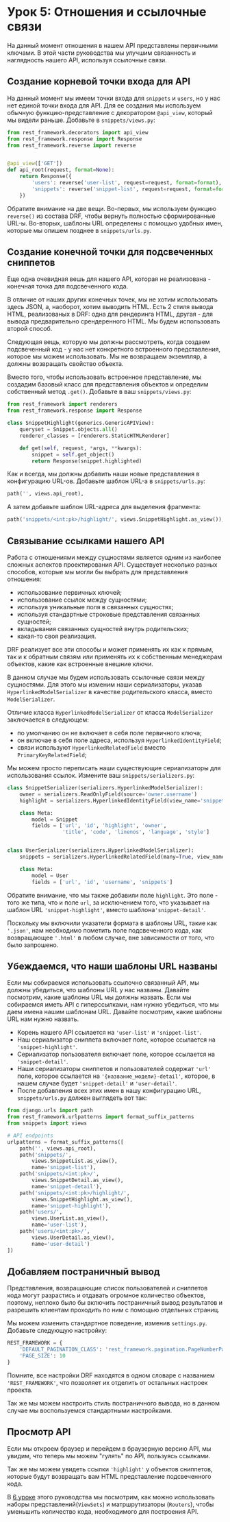 # Урок 5: Отношения и ссылочные связи

На данный момент отношения в нашем API представлены первичными ключами. В этой части руководства мы улучшим связанность и наглядность нашего API, используя ссылочные связи.

## Создание корневой точки входа для API

На данный момент мы имеем точки входа для `snippets` и `users`, но у нас нет единой точки входа для API. Для ее создания мы используем обычную функцию-представление с декоратором `@api_view`, который мы видели раньше. Добавьте в `snippets/views.py`:

```python
from rest_framework.decorators import api_view
from rest_framework.response import Response
from rest_framework.reverse import reverse


@api_view(['GET'])
def api_root(request, format=None):
    return Response({
        'users': reverse('user-list', request=request, format=format),
        'snippets': reverse('snippet-list', request=request, format=format)
    })
```

Обратите внимание на две вещи. Во-первых, мы используем функцию `reverse()` из состава DRF, чтобы вернуть полностью сформированные URL-ы. Во-вторых, шаблоны URL определены с помощью удобных имен, которые мы опишем позднее в `snippets/urls.py`.

## Создание конечной точки для подсвеченных сниппетов

Еще одна очевидная вешь для нашего API, которая не реализована - конечная точка для подсвеченного кода.

В отличие от наших других конечных точек, мы не хотим использовать здесь JSON, а, наоборот, хотим выводить HTML. Есть 2 стиля вывода HTML, реализованых в DRF: одна для рендеринга HTML, другая - для вывода предварительно срендеренного HTML. Мы будем использовать второй способ.

Следующая вещь, которую мы должны рассмотреть, когда создаем подсвеченный код - у нас нет конкретного встроенного представления, которое мы можем использовать. Мы не возвращаем экземпляр, а должны возвращать свойство объекта.

Вместо того, чтобы использовать встроенное представление, мы создадим базовый класс для представления объектов и определим собственный метод `.get()`. Добавьте в ваш `snippets/views.py`:

```python
from rest_framework import renderers
from rest_framework.response import Response

class SnippetHighlight(generics.GenericAPIView):
    queryset = Snippet.objects.all()
    renderer_classes = [renderers.StaticHTMLRenderer]

    def get(self, request, *args, **kwargs):
        snippet = self.get_object()
        return Response(snippet.highlighted)
```

Как и всегда, мы должны добавить наши новые представления в конфигурацию URL-ов. Добавьте шаблон URL-а в `snippets/urls.py`:

```python
path('', views.api_root),
```

А затем добавьте шаблон URL-адреса для выделения фрагмента:

```python
path('snippets/<int:pk>/highlight/', views.SnippetHighlight.as_view()),
```

## Связывание ссылками нашего API

Работа с отношениями между сущностями является одним из наиболее сложных аспектов проектирования API. Существует несколько разных способов, которые мы могли бы выбрать для представления отношения:

- использование первичных ключей;
- использование ссылок между сущностями;
- используя уникальные поля в связанных сущностях;
- используя стандартные строковые представления связанных сущностей;
- вкладывания связанных сущностей внутрь родительских;
- какая-то своя реализация.

DRF реализует все эти способы и может применять их как к прямым, так и к обратным связям или применять их к собственным менеджерам объектов, какие как встроенные внешние ключи.

В данном случае мы будем использовать ссылочные связи между сущностями. Для этого мы изменим наши сериализаторы, указав `HyperlinkedModelSerializer` в качестве родительского класса, вместо `ModelSerializer`.

Отличие класса `HyperlinkedModelSerializer` от класса `ModelSerializer` заключается в следующем: 

- по умолчанию он не включает в себя поле первичного ключа;
- он включае в себя поле адреса, используя `HyperlinkedIdentityField`;
- связи используют `HyperlinkedRelatedField` вместо `PrimaryKeyRelatedField`;

Мы можем просто переписать наши существующие сериализаторы для использования ссылок. Измените ваш `snippets/serializers.py`:

```python
class SnippetSerializer(serializers.HyperlinkedModelSerializer):
    owner = serializers.ReadOnlyField(source='owner.username')
    highlight = serializers.HyperlinkedIdentityField(view_name='snippet-highlight', format='html')

    class Meta:
        model = Snippet
        fields = ['url', 'id', 'highlight', 'owner',
                  'title', 'code', 'linenos', 'language', 'style']


class UserSerializer(serializers.HyperlinkedModelSerializer):
    snippets = serializers.HyperlinkedRelatedField(many=True, view_name='snippet-detail', read_only=True)

    class Meta:
        model = User
        fields = ['url', 'id', 'username', 'snippets']
```

Обратите внимание, что мы также добавили поле `highlight`. Это поле - того же типа, что и поле `url`, за исключением того, что указывает на шаблон URL `'snippet-highlight'`, вместо шаблона`'snippet-detail'`.

Поскольку мы включили указатели формата в шаблоны URL, такие как `'.json'`, нам необходимо пометить поле подсвеченного кода, как возвращающее `'.html'` в любом случае, вне зависимости от того, что было запрошено.

## Убеждаемся, что наши шаблоны URL названы

Если мы собираемся использовать ссылочно связанный API, мы должны убедиться, что шаблоны URL у нас названы. Давайте посмотрим, какие шаблоны URL мы должны назвать. Если мы собираемся иметь API с гиперссылками, нам нужно убедиться, что мы даем имена нашим шаблонам URL. Давайте посмотрим, какие шаблоны URL нам нужно назвать.

* Корень нашего API ссылается на `'user-list'` и `'snippet-list'`.
* Наш сериализатор сниппета включает поле, которое ссылается на `'snippet-highlight'`.
* Сериализатор пользователя включает поле, которое ссылается на `'snippet-detail'`.
* Наши сериализаторы сниппетов и пользователей содержат `'url'` поле, которое ссылается на `'{название_модели}-detail'`, которое, в нашем случае будет `'snippet-detail'` и `'user-detail'`.
* После добавления всех этих имен в нашу конфигурацию URL, `snippets/urls.py` должен выглядеть вот так:

```python
from django.urls import path
from rest_framework.urlpatterns import format_suffix_patterns
from snippets import views

# API endpoints
urlpatterns = format_suffix_patterns([
    path('', views.api_root),
    path('snippets/',
        views.SnippetList.as_view(),
        name='snippet-list'),
    path('snippets/<int:pk>/',
        views.SnippetDetail.as_view(),
        name='snippet-detail'),
    path('snippets/<int:pk>/highlight/',
        views.SnippetHighlight.as_view(),
        name='snippet-highlight'),
    path('users/',
        views.UserList.as_view(),
        name='user-list'),
    path('users/<int:pk>/',
        views.UserDetail.as_view(),
        name='user-detail')
])
```

## Добавляем постраничный вывод

Представления, возвращающие список пользователей и сниппетов кода могут разрастись и отдавать огромное количество объектов, поэтому, неплохо было бы включить постраничный вывод результатов и разрешить клиентам проходить по ним с помощью отдельных страниц.

Мы можем изменить стандартное поведение, изменив `settings.py`. Добавьте следующую настройку:

```python
REST_FRAMEWORK = {
    'DEFAULT_PAGINATION_CLASS': 'rest_framework.pagination.PageNumberPagination',
    'PAGE_SIZE': 10
}
```

Помните, все настройки DRF находятся в одном словаре с названием `'REST_FRAMEWORK'`, что позволяет их отделить от остальных настроек проекта.

Так же мы можем настроить стиль постраничного вывода, но в данном случае мы воспользуемся стандартными настройками.

## Просмотр API

Если мы откроем браузер и перейдем в браузерную версию API, мы увидим, что теперь мы можем "гулять" по API, пользуясь ссылками.

Так же мы можем увидеть ссылки `'highlight'` у объектов сниппетов, которые будут возвращать вам HTML представление подсвеченного кода.

В [6 уроке](viewsets-and-routers.md) этого руководства мы посмотрим, как можно использовать наборы представлений(`ViewSets`) и матршрутизаторы (`Routers`), чтобы уменьшить количество кода, необходимого для построения API. 
